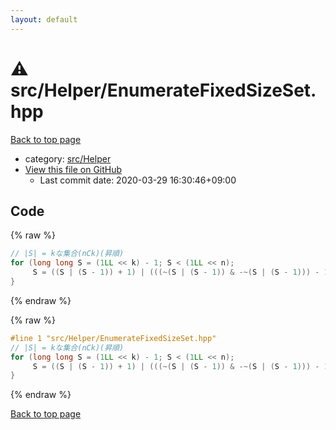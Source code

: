 ```yaml
---
layout: default
---
```


<!-- mathjax config similar to math.stackexchange -->
<script type="text/javascript" async
  src="https://cdnjs.cloudflare.com/ajax/libs/mathjax/2.7.5/MathJax.js?config=TeX-MML-AM_CHTML">
</script>
<script type="text/x-mathjax-config">
  MathJax.Hub.Config({
    TeX: { equationNumbers: { autoNumber: "AMS" }},
    tex2jax: {
      inlineMath: [ ['$','$'] ],
      processEscapes: true
    },
    "HTML-CSS": { matchFontHeight: false },
    displayAlign: "left",
    displayIndent: "2em"
  });
</script>

<script type="text/javascript" src="https://cdnjs.cloudflare.com/ajax/libs/jquery/3.4.1/jquery.min.js"></script>
<script src="https://cdn.jsdelivr.net/npm/jquery-balloon-js@1.1.2/jquery.balloon.min.js" integrity="sha256-ZEYs9VrgAeNuPvs15E39OsyOJaIkXEEt10fzxJ20+2I=" crossorigin="anonymous"></script>
<script type="text/javascript" src="../../../assets/js/copy-button.js"></script>
<link rel="stylesheet" href="../../../assets/css/copy-button.css" />


# :warning: src/Helper/EnumerateFixedSizeSet.hpp

<a href="../../../index.html">Back to top page</a>

* category: <a href="../../../index.html#1b49b634354b8edb1dc8ef8a73014950">src/Helper</a>
* <a href="{{ site.github.repository_url }}/blob/master/src/Helper/EnumerateFixedSizeSet.hpp">View this file on GitHub</a>
    - Last commit date: 2020-03-29 16:30:46+09:00




## Code

<a id="unbundled"></a>
{% raw %}
```cpp
// |S| = kな集合(nCk)(昇順)
for (long long S = (1LL << k) - 1; S < (1LL << n);
     S = ((S | (S - 1)) + 1) | (((~(S | (S - 1)) & -~(S | (S - 1))) - 1) >> (__builtin_ctz(S) + 1))) {
}

```
{% endraw %}

<a id="bundled"></a>
{% raw %}
```cpp
#line 1 "src/Helper/EnumerateFixedSizeSet.hpp"
// |S| = kな集合(nCk)(昇順)
for (long long S = (1LL << k) - 1; S < (1LL << n);
     S = ((S | (S - 1)) + 1) | (((~(S | (S - 1)) & -~(S | (S - 1))) - 1) >> (__builtin_ctz(S) + 1))) {
}

```
{% endraw %}

<a href="../../../index.html">Back to top page</a>

